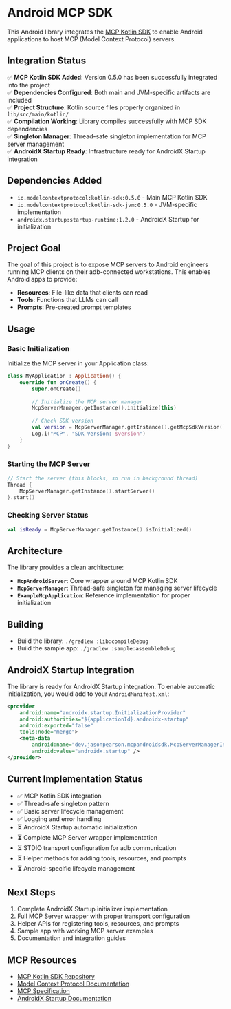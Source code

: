 # Android MCP SDK

This Android library integrates
the [MCP Kotlin SDK](https://github.com/modelcontextprotocol/kotlin-sdk) to enable Android
applications to host MCP (Model Context Protocol) servers.

## Integration Status

✅ **MCP Kotlin SDK Added**: Version 0.5.0 has been successfully integrated into the project  
✅ **Dependencies Configured**: Both main and JVM-specific artifacts are included  
✅ **Project Structure**: Kotlin source files properly organized in `lib/src/main/kotlin/`  
✅ **Compilation Working**: Library compiles successfully with MCP SDK dependencies  
✅ **Singleton Manager**: Thread-safe singleton implementation for MCP server management  
✅ **AndroidX Startup Ready**: Infrastructure ready for AndroidX Startup integration

## Dependencies Added

- `io.modelcontextprotocol:kotlin-sdk:0.5.0` - Main MCP Kotlin SDK
- `io.modelcontextprotocol:kotlin-sdk-jvm:0.5.0` - JVM-specific implementation
- `androidx.startup:startup-runtime:1.2.0` - AndroidX Startup for initialization

## Project Goal

The goal of this project is to expose MCP servers to Android engineers running MCP clients on their
adb-connected workstations. This enables Android apps to provide:

- **Resources**: File-like data that clients can read
- **Tools**: Functions that LLMs can call
- **Prompts**: Pre-created prompt templates

## Usage

### Basic Initialization

Initialize the MCP server in your Application class:

```kotlin
class MyApplication : Application() {
    override fun onCreate() {
        super.onCreate()
        
        // Initialize the MCP server manager
        McpServerManager.getInstance().initialize(this)
        
        // Check SDK version
        val version = McpServerManager.getInstance().getMcpSdkVersion()
        Log.i("MCP", "SDK Version: $version")
    }
}
```

### Starting the MCP Server

```kotlin
// Start the server (this blocks, so run in background thread)
Thread {
    McpServerManager.getInstance().startServer()
}.start()
```

### Checking Server Status

```kotlin
val isReady = McpServerManager.getInstance().isInitialized()
```

## Architecture

The library provides a clean architecture:

- **`McpAndroidServer`**: Core wrapper around MCP Kotlin SDK
- **`McpServerManager`**: Thread-safe singleton for managing server lifecycle
- **`ExampleMcpApplication`**: Reference implementation for proper initialization

## Building

- Build the library: `./gradlew :lib:compileDebug`
- Build the sample app: `./gradlew :sample:assembleDebug`

## AndroidX Startup Integration

The library is ready for AndroidX Startup integration. To enable automatic initialization, you would
add to your `AndroidManifest.xml`:

```xml
<provider
    android:name="androidx.startup.InitializationProvider"
    android:authorities="${applicationId}.androidx-startup"
    android:exported="false"
    tools:node="merge">
    <meta-data
        android:name="dev.jasonpearson.mcpandroidsdk.McpServerManagerInitializer"
        android:value="androidx.startup" />
</provider>
```

## Current Implementation Status

- ✅ MCP Kotlin SDK integration
- ✅ Thread-safe singleton pattern
- ✅ Basic server lifecycle management
- ✅ Logging and error handling
- ⏳ AndroidX Startup automatic initialization
- ⏳ Complete MCP Server wrapper implementation
- ⏳ STDIO transport configuration for adb communication
- ⏳ Helper methods for adding tools, resources, and prompts
- ⏳ Android-specific lifecycle management

## Next Steps

1. Complete AndroidX Startup initializer implementation
2. Full MCP Server wrapper with proper transport configuration
3. Helper APIs for registering tools, resources, and prompts
4. Sample app with working MCP server examples
5. Documentation and integration guides

## MCP Resources

- [MCP Kotlin SDK Repository](https://github.com/modelcontextprotocol/kotlin-sdk)
- [Model Context Protocol Documentation](https://modelcontextprotocol.io)
- [MCP Specification](https://modelcontextprotocol.io/specification)
- [AndroidX Startup Documentation](https://developer.android.com/topic/libraries/app-startup)
